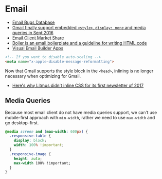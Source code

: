 # Email

* [Email Bugs Database](https://github.com/hteumeuleu/email-bugs)
* [Gmail finally support embedded `<style>`, `display: none` and media queries in Sept 2016](https://developers.google.com/gmail/design/css)
* [Email Client Market Share](https://emailclientmarketshare.com/)
* [Bojler is an email boilerplate and a guideline for writing HTML code](https://slicejack.github.io/bojler/getting-started)
* [Visual Email Builder Apps](https://css-tricks.com/visual-email-builder-apps/)

```html
<!-- If you want to disable auto-scaling -->
<meta name="x-apple-disable-message-reformatting">
```

Now that Gmail supports the style block in the `<head>`, inlining is no longer necessary when optimizing for Gmail.

* [Here's why Litmus didn't inline CSS for its first newsletter of 2017](https://litmus.com/community/discussions/6116-here-s-why-litmus-didn-t-inline-css-for-its-first-newsletter-of-2017)

## Media Queries

Because most email client do not have media queries support, we can't use mobile-first approach with `min-width`, rather we need to use `max-width` and go desktop-first.

```css
@media screen and (max-width: 600px) {
  .responsive-table {
    display: block;    width: 100% !important;
  }  .responsive-image {
    height: auto;
    max-width 100% !important;
  }
}
```